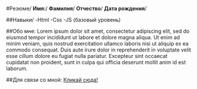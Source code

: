 #Резюме/
**Имя:**/
**Фамилия**/
**Отчество**/
**Дата рождения**/

##Навыки/
-Html
-Css
-JS (базовый уровень)

##Обо мне:
Lorem ipsum dolor sit amet, consectetur adipiscing elit, sed do eiusmod tempor incididunt ut labore et dolore magna aliqua. Ut enim ad minim veniam, quis nostrud exercitation ullamco laboris nisi ut aliquip ex ea commodo consequat. Duis aute irure dolor in reprehenderit in voluptate velit esse cillum dolore eu fugiat nulla pariatur. Excepteur sint occaecat cupidatat non proident, sunt in culpa qui officia deserunt mollit anim id est laborum. 

##Для связи со мной:
[Кликай сюда!](https://www.google.com/?hl=ru)
